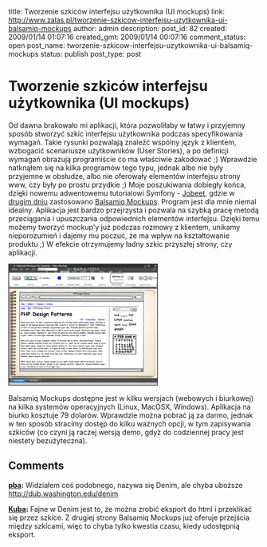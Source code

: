 title: Tworzenie szkiców interfejsu użytkownika (UI mockups)
link: http://www.zalas.pl/tworzenie-szkicow-interfejsu-uzytkownika-ui-balsamiq-mockups
author: admin
description: 
post_id: 82
created: 2009/01/14 01:07:16
created_gmt: 2009/01/14 00:07:16
comment_status: open
post_name: tworzenie-szkicow-interfejsu-uzytkownika-ui-balsamiq-mockups
status: publish
post_type: post

<!--Od dawna brakowało mi aplikacji, która pozwoliłaby w łatwy i przyjemny sposób stworzyć szkic interfejsu użytkownika podczas specyfikowania wymagań. Takie rysunki pozwalają znaleźć wspólny język z klientem, wzbogacić scenariusze użytkowników (User Stories), a po definicji wymagań obrazują programiście co ma właściwie zakodować ;) Wprawdzie natknąłem się na kilka programów tego typu, jednak albo nie były przyjemne w obsłudze, albo nie oferowały elementów interfejsu strony www, czy były po prostu przydkie ;) Moje poszukiwania dobiegły końca, dzięki nowemu adwentowemu tutorialowi Symfony - Jobeet, gdzie w drugim dniu zastosowano Balsamiq Mockups. Program jest dla mnie niemal idealny.-->

# Tworzenie szkiców interfejsu użytkownika (UI mockups)

Od dawna brakowało mi aplikacji, która pozwoliłaby w łatwy i przyjemny sposób stworzyć szkic interfejsu użytkownika podczas specyfikowania wymagań. Takie rysunki pozwalają znaleźć wspólny język z klientem, wzbogacić scenariusze użytkowników (User Stories), a po definicji wymagań obrazują programiście co ma właściwie zakodować ;) Wprawdzie natknąłem się na kilka programów tego typu, jednak albo nie były przyjemne w obsłudze, albo nie oferowały elementów interfejsu strony www, czy były po prostu przydkie ;) Moje poszukiwania dobiegły końca, dzięki nowemu adwentowemu tutorialowi Symfony - [Jobeet](http://www.symfony-project.org/jobeet/1_2/Propel/en/), gdzie w [drugim dniu](http://www.symfony-project.org/jobeet/1_2/Propel/en/02) zastosowano [Balsamiq Mockups](http://www.balsamiq.com/products/mockups). Program jest dla mnie niemal idealny. Aplikacja jest bardzo przejrzysta i pozwala na szybką pracę metodą przeciągania i upuszczania odpowiednich elementów interfejsu. Dzięki temu możemy tworzyć mockup'y już podczas rozmowy z klientem, unikamy nieporozumień i dajemy mu poczuć, że ma wpływ na kształtowanie produktu ;) W efekcie otrzymujemy ładny szkic przyszłej strony, czy aplikacji. 

![Balsamiq Mockups](/uploads/wp/2009/01/balsamiqmockups-300x244.png)

Balsamiq Mockups dostępne jest w kilku wersjach (webowych i biurkowej) na kilka systemów operacyjnych (Linux, MacOSX, Windows). Aplikacja na biurko kosztuje 79 dolarów. Wprawdzie można pobrać ją za darmo, jednak w ten sposób stracimy dostęp do kilku ważnych opcji, w tym zapisywania szkiców (co czyni ją raczej wersją demo, gdyż do codziennej pracy jest niestety bezużyteczna).

## Comments

**[pba](#2967 "2009-05-07 14:08:17"):** Widziałem coś podobnego, nazywa się Denim, ale chyba uboższe http://dub.washington.edu/denim

**[Kuba](#2968 "2009-05-09 04:28:27"):** Fajne w Denim jest to, że można zrobić eksport do html i przeklikać się przez szkice. Z drugiej strony Balsamiq Mockups już oferuje przejścia między szkicami, więc to chyba tylko kwestia czasu, kiedy udostępnią eksport.


